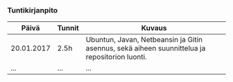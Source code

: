 ### Tuntikirjanpito
Päivä | Tunnit | Kuvaus
--------------- | ----- | ------
20.01.2017 | 2.5h | Ubuntun, Javan, Netbeansin ja Gitin asennus, sekä aiheen suunnittelua ja repositorion luonti.
... | ... | ...
